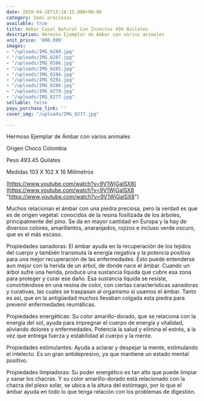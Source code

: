 ```yaml
---
date: 2020-04-28T15:18:15.000+00:00
category: Semi preciosas
available: true
title: Ambar Copal Natural Con Insectos 494 Quilates
description: Hermoso Ejemplar de Ámbar con varios animales
unit_price: '800.000'
images:
- "/uploads/IMG_0289.jpg"
- "/uploads/IMG_0287.jpg"
- "/uploads/IMG_0286.jpg"
- "/uploads/IMG_0285.jpg"
- "/uploads/IMG_0284.jpg"
- "/uploads/IMG_0281.jpg"
- "/uploads/IMG_0280.jpg"
- "/uploads/IMG_0279.jpg"
- "/uploads/IMG_0277.jpg"
sellable: false
payu_purchase_link: ''
cover_img: "/uploads/IMG_0277.jpg"

---
```

Hermoso Ejemplar de Ámbar con varios animales

Origen Choco Colombia

Peso 493.45 Quilates

Medidas 103 X 102 X 16 Milímetros

[https://www.youtube.com/watch?v=9V1WjGaISX8](https://www.youtube.com/watch?v=9V1WjGaISX8 "https://www.youtube.com/watch?v=9V1WjGaISX8")

Muchos relacionan el ámbar con una piedra preciosa, pero la verdad es que es de origen vegetal: conocidos de la resina fosilizada de los árboles, principalmente del pino. Se da en mayor cantidad en Europa y la hay de diversos colores, amarillentos, anaranjados, rojizos e incluso verde oscuro, que es el más escaso.

Propiedades sanadoras: El ámbar ayuda en la recuperación de los tejidos del cuerpo y también transmuta la energía negativa y la potencia positiva para una mejor recuperación de las enfermedades. Esto puede entenderse aun mejor con la herida de un árbol, de donde nace el ámbar. Cuando un árbol sufre una herida, produce una sustancia líquida que cubre esa zona para proteger y curar ese daño. Esa sustancia líquida se resiste, convirtiéndose en una resina de color, con ciertas características sanadoras y curativas, las cuales se traspasan al organismo si usamos el ámbar. Tanto es así, que en la antigüedad muchos llevaban colgada esta piedra para prevenir enfermedades reumáticas.

Propiedades energéticas: Su color amarillo-dorado, que se relaciona con la energía del sol, ayuda para impregnar el cuerpo de energía y vitalidad, aliviando dolores y enfermedades. Potencia la salud y elimina el estrés, a la vez que entrega fuerza y ​​estabilidad al cuerpo y la mente.

Propiedades estimulantes: Ayuda a aclarar y despejar la mente, estimulando el intelecto. Es un gran antidepresivo, ya que mantiene un estado mental positivo.

Propiedades limpiadoras: Su poder energético es tan alto que puede limpiar y sanar los chacras. Y su color amarillo-dorado está relacionado con la chacra del plexo solar, se ubica a la altura del estómago, por lo que el ámbar ayuda en todo lo que tenga relación con los problemas de digestión.